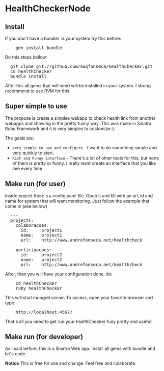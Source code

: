 # HealthCheckerNode

## Install

If you don't have a bundler in your system try this before: 
<pre>
    gem install bundle
</pre>

Do this steps bellow:
<pre>
  git clone git://github.com/aoqfonseca/healthChecker.git
  cd healthChecker
  bundle install 
</pre>

After this all gems that will need will be installed in your system. I strong recommend to use RVM for this.

## Super simple to use

The propose is create a simples webapp to check health link from another webapps and showing in the pretty funny way. This was make in Sinatra Ruby Framework and it is very simples to customize it.

The goals are:

* `very simple to use and configure` - I want to do something simple and very quickly to start. 
* `Rich and Funny interface` - There's a lot of other tools for this, but none of them is pretty or funny. I really want create an interface that you like see every time


## Make run (for user)

 Inside project there's a config yaml file. Open it and fill with an url, id and name for system that will want monitoring. Just follow the example that come in (see bellow)
<pre>
  ---
  projects:
    colaboracoes:
      id:     project1
      name:   project1
      url:    http://www.andrefonseca.net/healthcheck

    participacoes:
      id:     project2
      name:   project2
      url:    http://www.andrefonseca.net/healthcheck
</pre>

After, than you will have your configuration done, do: 
<pre>
    cd healthChecker
    ruby healthChecker 
</pre>

This will start mongrel server. To access, open your favorite browser and type: 
<pre>
    http://localhost:4567/
</pre>


That's all you need to get run your healthChecker funy pretty and usefull.


## Make run (for developer)
  As i said before, this is a Sinatra Web app. Install all gems with bundle and let's code.

**Notice**
This is free for use and change. Feel free and colaborate.
